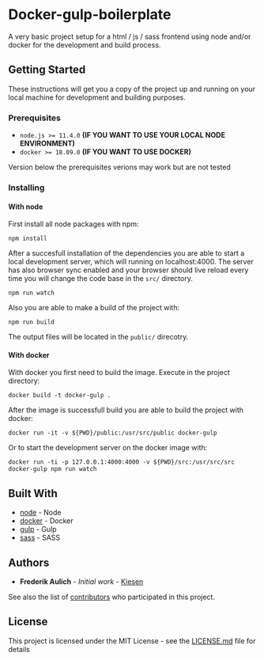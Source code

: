 # Docker-gulp-boilerplate

A very basic project setup for a html / js / sass frontend using node and/or docker for the development and build process.

## Getting Started

These instructions will get you a copy of the project up and running on your local machine for development and building purposes. 

### Prerequisites

* `node.js >= 11.4.0` **(IF YOU WANT TO USE YOUR LOCAL NODE ENVIRONMENT)**
* `docker >= 18.09.0` **(IF YOU WANT TO USE DOCKER)**

Version below the prerequisites verions may work but are not tested

### Installing

#### With node

First install all node packages with npm:

```
npm install
```

After a succesfull installation of the dependencies you are able to start a local development server,
which will running on localhost:4000. The server has also browser sync enabled and your browser should
live reload every time you will change the code base in the `src/` directory. 

```
npm run watch
```

Also you are able to make a build of the project with:

```
npm run build
```

The output files will be located in the `public/` direcotry.   


#### With docker

With docker you first need to build the image. Execute in the project directory:

```
docker build -t docker-gulp . 
```

After the image is successfull build you are able to build the project with docker:

```
docker run -it -v ${PWD}/public:/usr/src/public docker-gulp
```

Or to start the development server on the docker image with: 

```
docker run -ti -p 127.0.0.1:4000:4000 -v ${PWD}/src:/usr/src/src docker-gulp npm run watch
```

## Built With

* [node](http://www.dropwizard.io/1.0.2/docs/) - Node
* [docker](https://maven.apache.org/) - Docker
* [gulp](https://rometools.github.io/rome/) - Gulp
* [sass](https://sass-lang.com) - SASS

## Authors

* **Frederik Aulich** - *Initial work* - [Kiesen](https://github.com/Kiesen)

See also the list of [contributors](https://github.com/your/project/contributors) who participated in this project.

## License

This project is licensed under the MIT License - see the [LICENSE.md](LICENSE.md) file for details